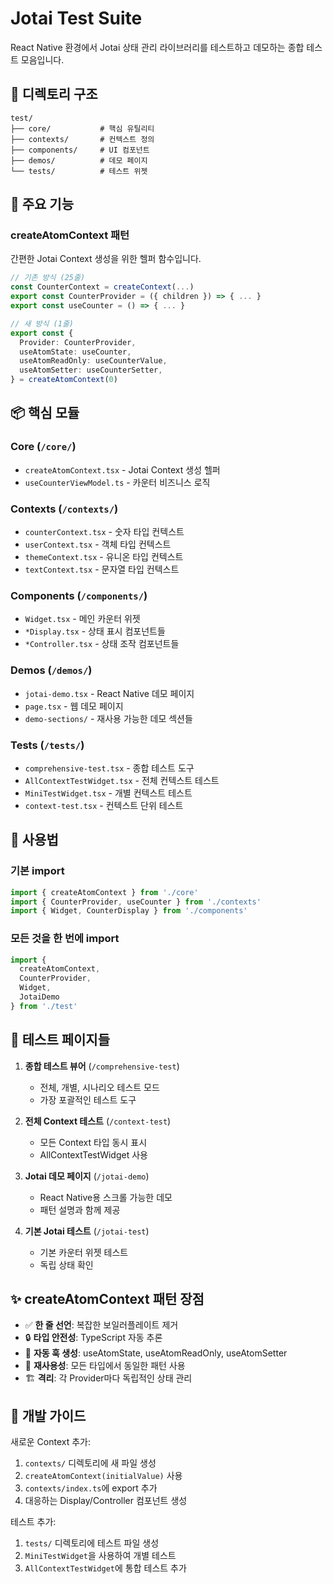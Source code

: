 # Jotai Test Suite

React Native 환경에서 Jotai 상태 관리 라이브러리를 테스트하고 데모하는 종합 테스트 모음입니다.

## 📁 디렉토리 구조

```
test/
├── core/           # 핵심 유틸리티
├── contexts/       # 컨텍스트 정의
├── components/     # UI 컴포넌트
├── demos/          # 데모 페이지
└── tests/          # 테스트 위젯
```

## 🎯 주요 기능

### createAtomContext 패턴
간편한 Jotai Context 생성을 위한 헬퍼 함수입니다.

```typescript
// 기존 방식 (25줄)
const CounterContext = createContext(...)
export const CounterProvider = ({ children }) => { ... }
export const useCounter = () => { ... }

// 새 방식 (1줄)
export const {
  Provider: CounterProvider,
  useAtomState: useCounter,
  useAtomReadOnly: useCounterValue,
  useAtomSetter: useCounterSetter,
} = createAtomContext(0)
```

## 📦 핵심 모듈

### Core (`/core/`)
- `createAtomContext.tsx` - Jotai Context 생성 헬퍼
- `useCounterViewModel.ts` - 카운터 비즈니스 로직

### Contexts (`/contexts/`)
- `counterContext.tsx` - 숫자 타입 컨텍스트
- `userContext.tsx` - 객체 타입 컨텍스트
- `themeContext.tsx` - 유니온 타입 컨텍스트
- `textContext.tsx` - 문자열 타입 컨텍스트

### Components (`/components/`)
- `Widget.tsx` - 메인 카운터 위젯
- `*Display.tsx` - 상태 표시 컴포넌트들
- `*Controller.tsx` - 상태 조작 컴포넌트들

### Demos (`/demos/`)
- `jotai-demo.tsx` - React Native 데모 페이지
- `page.tsx` - 웹 데모 페이지
- `demo-sections/` - 재사용 가능한 데모 섹션들

### Tests (`/tests/`)
- `comprehensive-test.tsx` - 종합 테스트 도구
- `AllContextTestWidget.tsx` - 전체 컨텍스트 테스트
- `MiniTestWidget.tsx` - 개별 컨텍스트 테스트
- `context-test.tsx` - 컨텍스트 단위 테스트

## 🚀 사용법

### 기본 import
```typescript
import { createAtomContext } from './core'
import { CounterProvider, useCounter } from './contexts'
import { Widget, CounterDisplay } from './components'
```

### 모든 것을 한 번에 import
```typescript
import { 
  createAtomContext,
  CounterProvider, 
  Widget,
  JotaiDemo 
} from './test'
```

## 🧪 테스트 페이지들

1. **종합 테스트 뷰어** (`/comprehensive-test`)
   - 전체, 개별, 시나리오 테스트 모드
   - 가장 포괄적인 테스트 도구

2. **전체 Context 테스트** (`/context-test`)
   - 모든 Context 타입 동시 표시
   - AllContextTestWidget 사용

3. **Jotai 데모 페이지** (`/jotai-demo`)
   - React Native용 스크롤 가능한 데모
   - 패턴 설명과 함께 제공

4. **기본 Jotai 테스트** (`/jotai-test`)
   - 기본 카운터 위젯 테스트
   - 독립 상태 확인

## ✨ createAtomContext 패턴 장점

- ✅ **한 줄 선언**: 복잡한 보일러플레이트 제거
- 🔒 **타입 안전성**: TypeScript 자동 추론
- 🎣 **자동 훅 생성**: useAtomState, useAtomReadOnly, useAtomSetter
- 🔄 **재사용성**: 모든 타입에서 동일한 패턴 사용
- 🏗️ **격리**: 각 Provider마다 독립적인 상태 관리

## 🔧 개발 가이드

새로운 Context 추가:
1. `contexts/` 디렉토리에 새 파일 생성
2. `createAtomContext(initialValue)` 사용
3. `contexts/index.ts`에 export 추가
4. 대응하는 Display/Controller 컴포넌트 생성

테스트 추가:
1. `tests/` 디렉토리에 테스트 파일 생성
2. `MiniTestWidget`을 사용하여 개별 테스트
3. `AllContextTestWidget`에 통합 테스트 추가